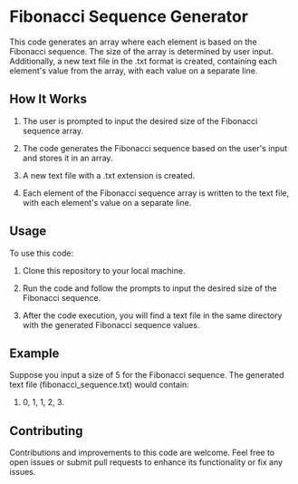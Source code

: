 # Fibonacci Sequence Generator

This code generates an array where each element is based on the Fibonacci sequence. The size of the array is determined by user input. Additionally, a new text file in the .txt format is created, containing each element's value from the array, with each value on a separate line.

## How It Works

1. The user is prompted to input the desired size of the Fibonacci sequence array.

2. The code generates the Fibonacci sequence based on the user's input and stores it in an array.

3. A new text file with a .txt extension is created.

4. Each element of the Fibonacci sequence array is written to the text file, with each element's value on a separate line.

## Usage

To use this code:

1. Clone this repository to your local machine.

2. Run the code and follow the prompts to input the desired size of the Fibonacci sequence.

3. After the code execution, you will find a text file in the same directory with the generated Fibonacci sequence values.

## Example

Suppose you input a size of 5 for the Fibonacci sequence. The generated text file (fibonacci_sequence.txt) would contain:
1. 0, 1, 1, 2, 3.

## Contributing

Contributions and improvements to this code are welcome. Feel free to open issues or submit pull requests to enhance its functionality or fix any issues.
